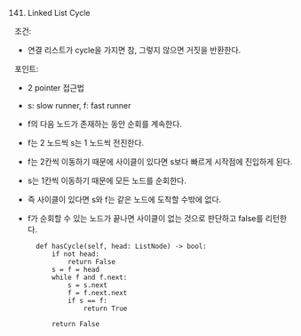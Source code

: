 141. Linked List Cycle

조건:
- 연결 리스트가 cycle을 가지면 참, 그렇지 않으면 거짓을 반환한다.

포인트:
- 2 pointer 접근법
- s: slow runner, f: fast runner
- f의 다음 노드가 존재하는 동안 순회를 계속한다.
- f는 2 노드씩 s는 1 노드씩 전진한다.
- f는 2칸씩 이동하기 때문에 사이클이 있다면 s보다 빠르게 시작점에 진입하게 된다.
- s는 1칸씩 이동하기 때문에 모든 노드를 순회한다.
- 즉 사이클이 있다면 s와 f는 같은 노드에 도착할 수밖에 없다.
- f가 순회할 수 있는 노드가 끝나면 사이클이 없는 것으로 판단하고 false를 리턴한다.

        def hasCycle(self, head: ListNode) -> bool:
            if not head: 
                return False
            s = f = head
            while f and f.next:
                s = s.next
                f = f.next.next
                if s == f:
                    return True

            return False
